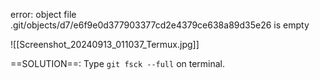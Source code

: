 error: object file .git/objects/d7/e6f9e0d377903377cd2e4379ce638a89d35e26 is empty

![[Screenshot_20240913_011037_Termux.jpg]]

==SOLUTION==: Type `git fsck --full` on terminal. 